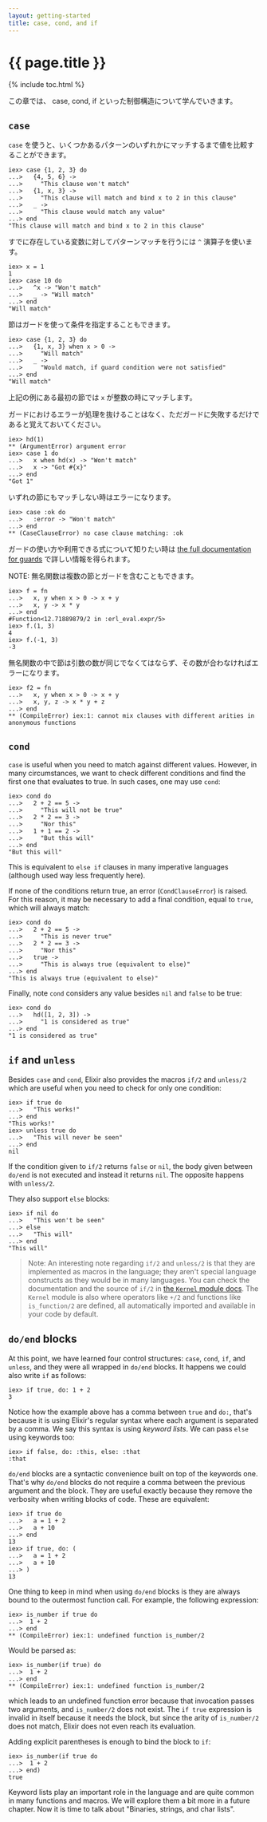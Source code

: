 ```yaml
---
layout: getting-started
title: case, cond, and if
---
```


# {{ page.title }}

{% include toc.html %}

この章では、 case, cond, if といった制御構造について学んでいきます。

## `case`

`case` を使うと、いくつかあるパターンのいずれかにマッチするまで値を比較することができます。

```iex
iex> case {1, 2, 3} do
...>   {4, 5, 6} ->
...>     "This clause won't match"
...>   {1, x, 3} ->
...>     "This clause will match and bind x to 2 in this clause"
...>   _ ->
...>     "This clause would match any value"
...> end
"This clause will match and bind x to 2 in this clause"
```

すでに存在している変数に対してパターンマッチを行うには `^` 演算子を使います。

```iex
iex> x = 1
1
iex> case 10 do
...>   ^x -> "Won't match"
...>   _ -> "Will match"
...> end
"Will match"
```

節はガードを使って条件を指定することもできます。

```iex
iex> case {1, 2, 3} do
...>   {1, x, 3} when x > 0 ->
...>     "Will match"
...>   _ ->
...>     "Would match, if guard condition were not satisfied"
...> end
"Will match"
```

上記の例にある最初の節では `x` が整数の時にマッチします。

ガードにおけるエラーが処理を抜けることはなく、ただガードに失敗するだけであると覚えておいてください。

```iex
iex> hd(1)
** (ArgumentError) argument error
iex> case 1 do
...>   x when hd(x) -> "Won't match"
...>   x -> "Got #{x}"
...> end
"Got 1"
```

いずれの節にもマッチしない時はエラーになります。

```iex
iex> case :ok do
...>   :error -> "Won't match"
...> end
** (CaseClauseError) no case clause matching: :ok
```

ガードの使い方や利用できる式について知りたい時は [the full documentation for guards](https://hexdocs.pm/elixir/guards.html) で詳しい情報を得られます。

NOTE: 無名関数は複数の節とガードを含むこともできます。

```iex
iex> f = fn
...>   x, y when x > 0 -> x + y
...>   x, y -> x * y
...> end
#Function<12.71889879/2 in :erl_eval.expr/5>
iex> f.(1, 3)
4
iex> f.(-1, 3)
-3
```

無名関数の中で節は引数の数が同じでなくてはならず、その数が合わなければエラーになります。

```iex
iex> f2 = fn
...>   x, y when x > 0 -> x + y
...>   x, y, z -> x * y + z
...> end
** (CompileError) iex:1: cannot mix clauses with different arities in anonymous functions
```

## `cond`

`case` is useful when you need to match against different values. However, in many circumstances, we want to check different conditions and find the first one that evaluates to true. In such cases, one may use `cond`:

```iex
iex> cond do
...>   2 + 2 == 5 ->
...>     "This will not be true"
...>   2 * 2 == 3 ->
...>     "Nor this"
...>   1 + 1 == 2 ->
...>     "But this will"
...> end
"But this will"
```

This is equivalent to `else if` clauses in many imperative languages (although used way less frequently here).

If none of the conditions return true, an error (`CondClauseError`) is raised. For this reason, it may be necessary to add a final condition, equal to `true`, which will always match:

```iex
iex> cond do
...>   2 + 2 == 5 ->
...>     "This is never true"
...>   2 * 2 == 3 ->
...>     "Nor this"
...>   true ->
...>     "This is always true (equivalent to else)"
...> end
"This is always true (equivalent to else)"
```

Finally, note `cond` considers any value besides `nil` and `false` to be true:

```iex
iex> cond do
...>   hd([1, 2, 3]) ->
...>     "1 is considered as true"
...> end
"1 is considered as true"
```

## `if` and `unless`

Besides `case` and `cond`, Elixir also provides the macros `if/2` and `unless/2` which are useful when you need to check for only one condition:

```iex
iex> if true do
...>   "This works!"
...> end
"This works!"
iex> unless true do
...>   "This will never be seen"
...> end
nil
```

If the condition given to `if/2` returns `false` or `nil`, the body given between `do/end` is not executed and instead it returns `nil`. The opposite happens with `unless/2`.

They also support `else` blocks:

```iex
iex> if nil do
...>   "This won't be seen"
...> else
...>   "This will"
...> end
"This will"
```

> Note: An interesting note regarding `if/2` and `unless/2` is that they are implemented as macros in the language; they aren't special language constructs as they would be in many languages. You can check the documentation and the source of `if/2` in [the `Kernel` module docs](https://hexdocs.pm/elixir/Kernel.html). The `Kernel` module is also where operators like `+/2` and functions like `is_function/2` are defined, all automatically imported and available in your code by default.

## `do/end` blocks

At this point, we have learned four control structures: `case`, `cond`, `if`, and `unless`, and they were all wrapped in `do/end` blocks. It happens we could also write `if` as follows:

```iex
iex> if true, do: 1 + 2
3
```

Notice how the example above has a comma between `true` and `do:`, that's because it is using Elixir's regular syntax where each argument is separated by a comma. We say this syntax is using *keyword lists*. We can pass `else` using keywords too:

```iex
iex> if false, do: :this, else: :that
:that
```

`do/end` blocks are a syntactic convenience built on top of the keywords one. That's why `do/end` blocks do not require a comma between the previous argument and the block. They are useful exactly because they remove the verbosity when writing blocks of code. These are equivalent:

```iex
iex> if true do
...>   a = 1 + 2
...>   a + 10
...> end
13
iex> if true, do: (
...>   a = 1 + 2
...>   a + 10
...> )
13
```

One thing to keep in mind when using `do/end` blocks is they are always bound to the outermost function call. For example, the following expression:

```iex
iex> is_number if true do
...>  1 + 2
...> end
** (CompileError) iex:1: undefined function is_number/2
```

Would be parsed as:

```iex
iex> is_number(if true) do
...>  1 + 2
...> end
** (CompileError) iex:1: undefined function is_number/2
```

which leads to an undefined function error because that invocation passes two arguments, and `is_number/2` does not exist. The `if true` expression is invalid in itself because it needs the block, but since the arity of `is_number/2` does not match, Elixir does not even reach its evaluation.

Adding explicit parentheses is enough to bind the block to `if`:

```iex
iex> is_number(if true do
...>  1 + 2
...> end)
true
```

Keyword lists play an important role in the language and are quite common in many functions and macros. We will explore them a bit more in a future chapter. Now it is time to talk about "Binaries, strings, and char lists".

